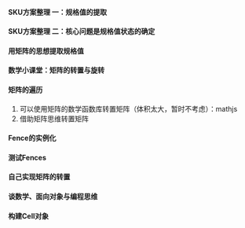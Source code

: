 #### SKU方案整理 一：规格值的提取

#### SKU方案整理 二：核心问题是规格值状态的确定

#### 用矩阵的思想提取规格值

#### 数学小课堂：矩阵的转置与旋转

#### 矩阵的遍历

1. 可以使用矩阵的数学函数库转置矩阵（体积太大，暂时不考虑）：mathjs
2. 借助矩阵思维转置矩阵

#### Fence的实例化

#### 测试Fences

#### 自己实现矩阵的转置

#### 谈数学、面向对象与编程思维

#### 构建Cell对象